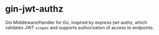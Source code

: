 # gin-jwt-authz
Gin Middleware/Handler for Go, inspired by express-jwt-authz, which validates JWT `scopes` and supports authorization of access to endpoints.